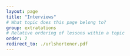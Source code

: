 ```yaml
---
layout: page
title: "Interviews"
# What topic does this page belong to?
group: extratations
# Relative ordering of lessons within a topic
order: 7
redirect_to: ./urlshortener.pdf
---
```

